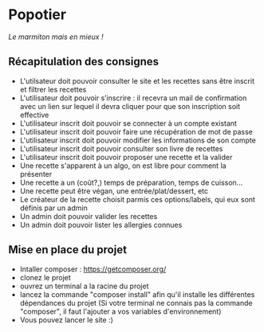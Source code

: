 # Popotier
_Le marmiton mais en mieux !_

## Récapitulation des consignes

- L'utilsateur doit pouvoir consulter le site et les recettes sans être inscrit et filtrer les recettes 
- L'utilisateur doit pouvoir s’inscrire : il recevra un mail de confirmation avec un lien sur lequel il devra cliquer pour que son inscription soit effective
- L'utilisateur inscrit doit pouvoir se connecter à un compte existant
- L'utilisateur inscrit doit pouvoir faire une récupération de mot de passe 
- L'utilisateur inscrit doit pouvoir modifier les informations de son compte
- L'utilisateur inscrit doit pouvoir consulter son livre de recettes
- L'utilisateur inscrit doit pouvoir proposer une recette et la valider 
- Une recette s'apparent à un algo, on est libre pour comment la présenter
- Une recette a un (coût?,) temps de préparation, temps de cuisson...
- Une recette peut être végan, une entrée/plat/dessert, etc 
- Le créateur de la recette choisit parmis ces options/labels, qui eux sont définis par un admin
- Un admin doit pouvoir valider les recettes 
- Un admin doit pouvoir lister les allergies connues

## Mise en place du projet

- Intaller composer : https://getcomposer.org/
- clonez le projet
- ouvrez un terminal a la racine du projet
- lancez la commande "composer install" afin qu'il installe les différentes dépendances du projet
(Si votre terminal ne connais pas la commande "composer", il faut l'ajouter a vos variables d'environnement)
- Vous pouvez lancer le site :)

